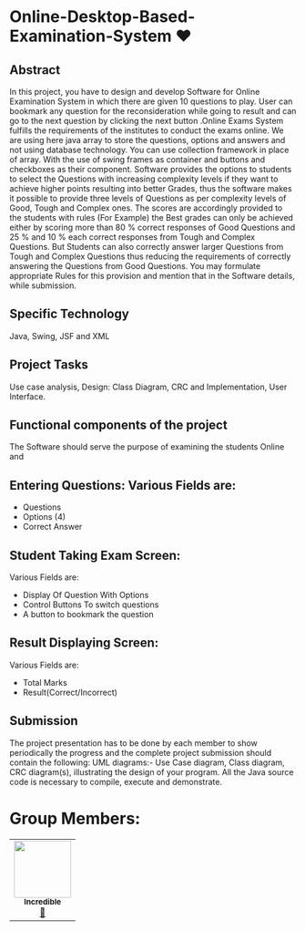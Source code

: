 # Online-Desktop-Based-Examination-System :heart:

## Abstract 

In this project, you have to design and develop Software for Online Examination System in which there are given 10 questions to play. User can bookmark any question for the reconsideration while going to result and can go to the next question by clicking the next button .Online Exams System fulfills the requirements of the institutes to conduct the exams online. We are using here java array to store the questions, options and answers and not using database technology. You can use collection framework in place of array. With the use of swing frames as container and buttons and checkboxes as their component. Software provides the options to students to select the Questions with increasing complexity levels if they want to achieve higher points resulting into better Grades, thus the software makes it possible to provide three levels of Questions as per complexity levels of Good, Tough and Complex ones. The scores are accordingly provided to the students with rules (For Example) the  Best grades can only be achieved either by scoring more than 80 % correct responses of Good Questions and 25 % and 10 % each correct responses from Tough and Complex Questions.  But Students can also correctly answer larger Questions from Tough and Complex Questions thus reducing the requirements of correctly answering the Questions from Good Questions. You may formulate appropriate Rules for this provision and mention that in the Software details, while submission.

## Specific Technology
Java, Swing, JSF and XML

## Project Tasks
Use case analysis, Design: Class Diagram, CRC and Implementation, User Interface.

## Functional components of the project
The Software should serve the purpose of examining the students Online and 

## Entering Questions: Various Fields are:
* Questions
* Options (4)
* Correct Answer

## Student Taking Exam Screen: 
Various Fields are:
* Display Of Question With Options
* Control Buttons To switch questions
* A button to bookmark the question

## Result Displaying Screen: 
Various Fields are:
* Total Marks
* Result(Correct/Incorrect)

## Submission
The project presentation has to be done by each member to show periodically the progress and the complete project submission should contain the following:
UML diagrams:- Use Case diagram, Class diagram, CRC diagram(s), illustrating the design of your program. 
All the Java source code is necessary to compile, execute and demonstrate.

# Group Members:
<table>
  <tr>
     <td align="center"><a href="https://github.com/Jyotika999"><img src="https://avatars0.githubusercontent.com/u/54600270?v=4" width="100px;" alt=""/><br /><sub><b>Incredible</b></sub></a><br /><a href="https://github.com/Elevate-Lab/Import-Template/commits?author=Jyotika999" title="Documentation">📖</a></td>
  </tr>
</table>


